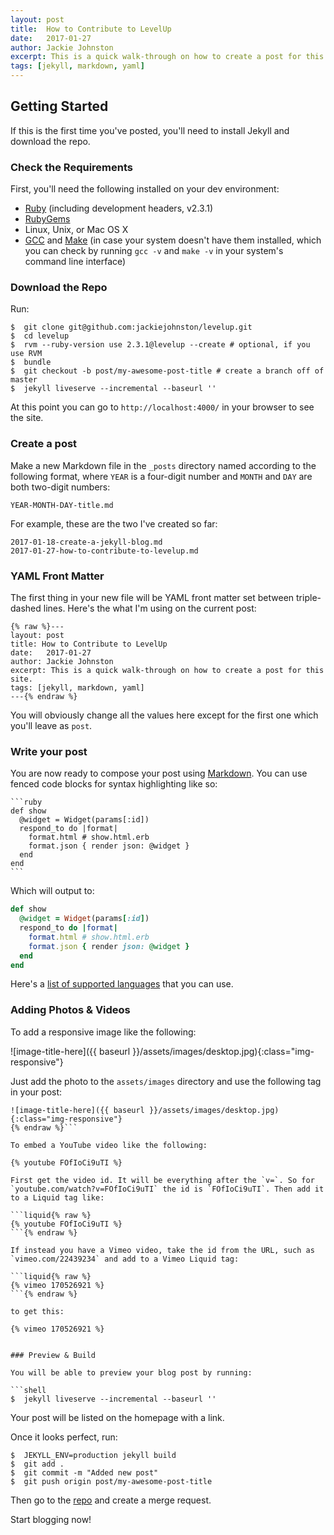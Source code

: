 ```yaml
---
layout: post
title:  How to Contribute to LevelUp
date:   2017-01-27
author: Jackie Johnston
excerpt: This is a quick walk-through on how to create a post for this site.
tags: [jekyll, markdown, yaml]
---
```


## Getting Started
If this is the first time you've posted, you'll need to install Jekyll and download the repo.
 
### Check the Requirements
First, you'll need the following installed on your dev environment:
 - [Ruby](https://www.ruby-lang.org/en/downloads/) (including development headers, v2.3.1)
 - [RubyGems](https://rubygems.org/pages/download)
 - Linux, Unix, or Mac OS X
 - [GCC](https://gcc.gnu.org/install/) and [Make](https://www.gnu.org/software/make/) (in case your system doesn't have them installed, which you can check by running `gcc -v` and `make -v` in your system's command line interface)


### Download the Repo

Run:
```shell
$  git clone git@github.com:jackiejohnston/levelup.git
$  cd levelup
$  rvm --ruby-version use 2.3.1@levelup --create # optional, if you use RVM
$  bundle
$  git checkout -b post/my-awesome-post-title # create a branch off of master
$  jekyll liveserve --incremental --baseurl ''
```

At this point you can go to `http://localhost:4000/` in your browser to see the site.

### Create a post

Make a new Markdown file in the `_posts` directory named according to the following format, where `YEAR` is a four-digit number and `MONTH` and `DAY` are both two-digit numbers:

```
YEAR-MONTH-DAY-title.md
```
 For example, these are the two I've created so far:

```
2017-01-18-create-a-jekyll-blog.md
2017-01-27-how-to-contribute-to-levelup.md
```

### YAML Front Matter

The first thing in your new file will be YAML front matter set between triple-dashed lines. Here's the what I'm using on the current post:

```
{% raw %}---
layout: post
title: How to Contribute to LevelUp
date:   2017-01-27
author: Jackie Johnston
excerpt: This is a quick walk-through on how to create a post for this site.
tags: [jekyll, markdown, yaml]
---{% endraw %}
```
You will obviously change all the values here except for the first one which you'll leave as `post`.

### Write your post

You are now ready to compose your post using [Markdown](https://guides.github.com/features/mastering-markdown/). You can use fenced code blocks for syntax highlighting like so:


    ```ruby
    def show
      @widget = Widget(params[:id])
      respond_to do |format|
        format.html # show.html.erb
        format.json { render json: @widget }
      end
    end
    ```

Which will output to:

```ruby
def show
  @widget = Widget(params[:id])
  respond_to do |format|
    format.html # show.html.erb
    format.json { render json: @widget }
  end
end
``` 

Here's a [list of supported languages](https://github.com/jneen/rouge/wiki/List-of-supported-languages-and-lexers) that you can use.

### Adding Photos & Videos

To add a responsive image like the following:

![image-title-here]({{ baseurl }}/assets/images/desktop.jpg){:class="img-responsive"}

Just add the photo to the `assets/images` directory and use the following tag in your post:

```markdown{% raw %}
![image-title-here]({{ baseurl }}/assets/images/desktop.jpg){:class="img-responsive"}
{% endraw %}```

To embed a YouTube video like the following:

{% youtube FOfIoCi9uTI %}

First get the video id. It will be everything after the `v=`. So for `youtube.com/watch?v=FOfIoCi9uTI` the id is `FOfIoCi9uTI`. Then add it to a Liquid tag like:

```liquid{% raw %}
{% youtube FOfIoCi9uTI %}
```{% endraw %}

If instead you have a Vimeo video, take the id from the URL, such as `vimeo.com/22439234` and add to a Vimeo Liquid tag:

```liquid{% raw %}
{% vimeo 170526921 %}
```{% endraw %}

to get this:

{% vimeo 170526921 %}


### Preview & Build

You will be able to preview your blog post by running:

```shell
$  jekyll liveserve --incremental --baseurl ''
```

Your post will be listed on the homepage with a link.

Once it looks perfect, run:

```shell
$  JEKYLL_ENV=production jekyll build
$  git add .
$  git commit -m "Added new post"
$  git push origin post/my-awesome-post-title
```

Then go to the [repo](https://github.com/jackiejohnston/levelup) and create a merge request.

Start blogging now!

